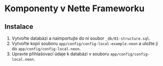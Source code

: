 Komponenty v Nette Frameworku
=============================

Instalace
---------

1. Vytvořte databázi a naimportujte do ní soubor `_db/01-structure.sql`.
2. Vytvořte kopii souboru `app/config/config-local-example.neon` a uložte ji do `app/config/config-local.neon`.
3. Upravte přihlašovací údaje k databázi v souboru `app/config/config-local.neon`.
